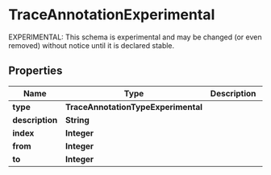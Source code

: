 

# TraceAnnotationExperimental

EXPERIMENTAL: This schema is experimental and may be changed (or even removed) without notice until it is declared stable.

## Properties

| Name | Type | Description | Notes |
|------------ | ------------- | ------------- | -------------|
|**type** | **TraceAnnotationTypeExperimental** |  |  [optional] |
|**description** | **String** |  |  [optional] |
|**index** | **Integer** |  |  [optional] |
|**from** | **Integer** |  |  [optional] |
|**to** | **Integer** |  |  [optional] |



